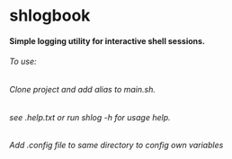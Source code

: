 # shlogbook

#### Simple logging utility for interactive shell sessions.
###### To use:
###### Clone project and add alias to main.sh.
###### see .help.txt or run shlog -h for usage help.
###### Add .config file to same directory to config own variables
